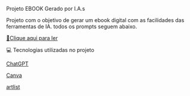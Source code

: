 Projeto EBOOK Gerado por I.A.s

Projeto com o objetivo de gerar um ebook digital com as facilidades das ferramentas de IA. todos os prompts seguem abaixo.

[📕Clique aqui para ler](https://github.com/Lucasstalter/Ebook-feito-com-IA./blob/main/Ebook.pdf)

💻 Tecnologias utilizadas no projeto

[ChatGPT](https://chatgpt.com/)

[Canva](https://www.canva.com/)

[artlist](https://artlist.io/)
